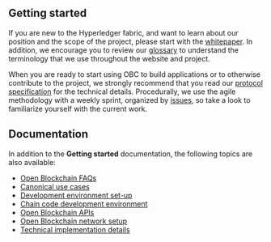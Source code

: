 
## Getting started

If you are new to the Hyperledger fabric, and want to learn about our position and the scope of the project, please start with the [whitepaper](https://github.com/hyperledger/hyperledger/wiki/Whitepaper-WG). In addition, we encourage you to review our [glossary](glossary.md) to understand the terminology that we use throughout the website and project.

When you are ready to start using OBC to build applications or to otherwise contribute to the project, we strongly recommend that you read our [protocol specification](protocol-spec.md) for the technical details. Procedurally, we use the agile methodology with a weekly sprint, organized by [issues](https://github.com/hyperledger/fabric/issues), so take a look to familiarize yourself with the current work.

## Documentation
In addition to the <b>Getting started</b> documentation, the following topics are also available:
- [Open Blockchain FAQs](https://github.com/hyperledger/fabric/tree/master/docs/FAQ)
- [Canonical use cases](https://github.com/hyperledger/fabric/blob/master/docs/biz/usecases.md)
- [Development environment set-up](https://github.com/hyperledger/fabric/blob/master/docs/dev-setup/devenv.md)
- [Chain code development environment](https://github.com/hyperledger/fabric/blob/master/docs/API/SandboxSetup.md)
- [Open Blockchain APIs](https://github.com/hyperledger/fabric/blob/master/docs/API/CoreAPI.md)
- [Open Blockchain network setup](https://github.com/hyperledger/fabric/blob/master/docs/dev-setup/devnet-setup.md)
- [Technical implementation details](https://github.com/hyperledger/fabric/tree/master/docs/tech)
